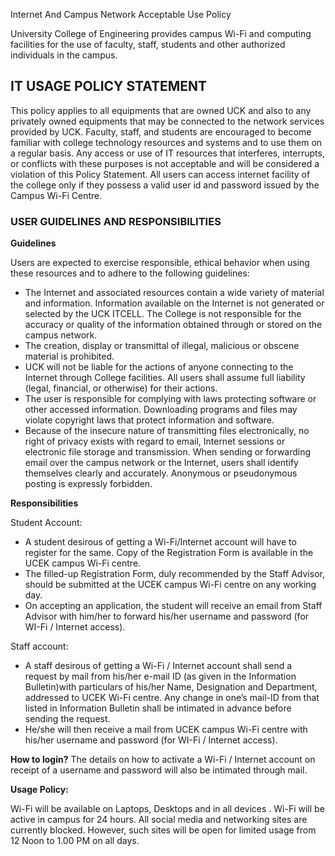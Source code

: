 Internet And Campus Network Acceptable Use Policy

University College of Engineering provides campus Wi-Fi and computing facilities for the use of faculty, staff, students and other authorized individuals in the campus.

## IT USAGE POLICY STATEMENT

This policy applies to all equipments that are owned UCK and also to any privately owned equipments that may be connected to the network services provided by UCK. Faculty, staff, and students are encouraged to become familiar with college technology resources and systems and to use them on a regular basis. Any access or use of IT resources that interferes, interrupts, or conflicts with these purposes is not acceptable and will be considered a violation of this Policy Statement. All users can access internet facility of the college only if they possess a valid user id and password issued by the Campus Wi-Fi Centre.

### USER GUIDELINES AND RESPONSIBILITIES

**Guidelines**

Users are expected to exercise responsible, ethical behavior when using these resources and to adhere to the following guidelines:

* The Internet and associated resources contain a wide variety of material and information. Information available on the Internet is not generated or selected by the UCK ITCELL. The College is not responsible for the accuracy or quality of the information obtained through or stored on the campus network.
* The creation, display or transmittal of illegal, malicious or obscene material is prohibited.
* UCK will not be liable for the actions of anyone connecting to the Internet through College facilities. All users shall assume full liability (legal, financial, or otherwise) for their actions.
* The user is responsible for complying with laws protecting software or other accessed information. Downloading programs and files may violate copyright laws that protect information and software.
* Because of the insecure nature of transmitting files electronically, no right of privacy exists with regard to email, Internet sessions or electronic file storage and transmission. When sending or forwarding email over the campus network or the Internet, users shall identify themselves clearly and accurately. Anonymous or pseudonymous posting is expressly forbidden.

**Responsibilities**

Student Account:

* A student desirous of getting a Wi-Fi/Internet account will have to register for the same. Copy of the Registration Form is available in the UCEK campus Wi-Fi centre.
* The filled-up Registration Form, duly recommended by the Staff Advisor, should be submitted at the UCEK campus Wi-Fi centre on any working day.
* On accepting an application, the student will receive an email from Staff Advisor with him/her to forward his/her username and password (for WI-Fi / Internet access).

Staff account:

* A staff desirous of getting a Wi-Fi / Internet account shall send a request by mail from his/her e-mail ID (as given in the Information Bulletin)with particulars of his/her Name, Designation and Department, addressed to UCEK Wi-Fi centre. Any change in one’s mail-ID from that listed in Information Bulletin shall be intimated in advance before sending the request.
* He/she will then receive a mail from UCEK campus Wi-Fi centre with his/her username and password (for WI-Fi / Internet access).

**How to login?**
    The details on how to activate a Wi-Fi / Internet account on receipt of a username and password will also be intimated through mail.

**Usage Policy:**

Wi-Fi will be available on Laptops, Desktops and in all devices .
Wi-Fi will be active in campus for 24 hours.
All social media and networking sites are currently blocked. However, such sites will be open for limited usage from 12 Noon to 1.00 PM on all days.